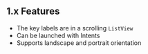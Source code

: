 ## 1.x Features ##
  * The key labels are in a scrolling `ListView`
  * Can be launched with Intents
  * Supports landscape and portrait orientation